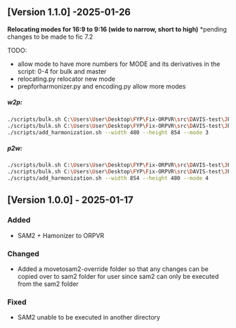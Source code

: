 ## [Version 1.1.0] -2025-01-26
**Relocating modes for 16:9 to 9:16 (wide to narrow, short to high)**
*pending changes to be made to fic 7.2

TODO: 
- allow mode to have more numbers for MODE and its derivatives in the script: 0-4 for bulk and master
- relocating.py relocator new mode 
- prepforharmonizer.py and encoding.py allow more modes
##### w2p:
```bash
./scripts/bulk.sh C:\Users\User\Desktop\FYP\Fix-ORPVR\src\DAVIS-test\JPEGImages\480p e2fgvi_hq 3 --inpaint-only --crop_to_width 854 --crop_to_height 480 --target_width 480 --target_height 854
./scripts/bulk.sh C:\Users\User\Desktop\FYP\Fix-ORPVR\src\DAVIS-test\JPEGImages\480p e2fgvi_hq 3 --relocating-only --crop_to_width 854 --crop_to_height 480 --target_width 480 --target_height 854
./scripts/add_harmonization.sh --width 480 --height 854 --mode 3
```
##### p2w:
```bash
./scripts/bulk.sh C:\Users\User\Desktop\FYP\Fix-ORPVR\src\DAVIS-test\JPEGImages\480p e2fgvi_hq 4 --inpaint-only --crop_to_width 480 --crop_to_height 854 --target_width 854 --target_height 480
./scripts/bulk.sh C:\Users\User\Desktop\FYP\Fix-ORPVR\src\DAVIS-test\JPEGImages\480p e2fgvi_hq 4 --inpaint-only --crop_to_width 480 --crop_to_height 854 --target_width 854 --target_height 480
./scripts/add_harmonization.sh --width 854 --height 480 --mode 4
```


## [Version 1.0.0] - 2025-01-17
### Added
- SAM2 + Hamonizer to ORPVR

### Changed
- Added a movetosam2-override folder so that any changes can be copied over to sam2 folder for user since sam2 can only be executed from the sam2 folder

### Fixed
- SAM2 unable to be executed in another directory